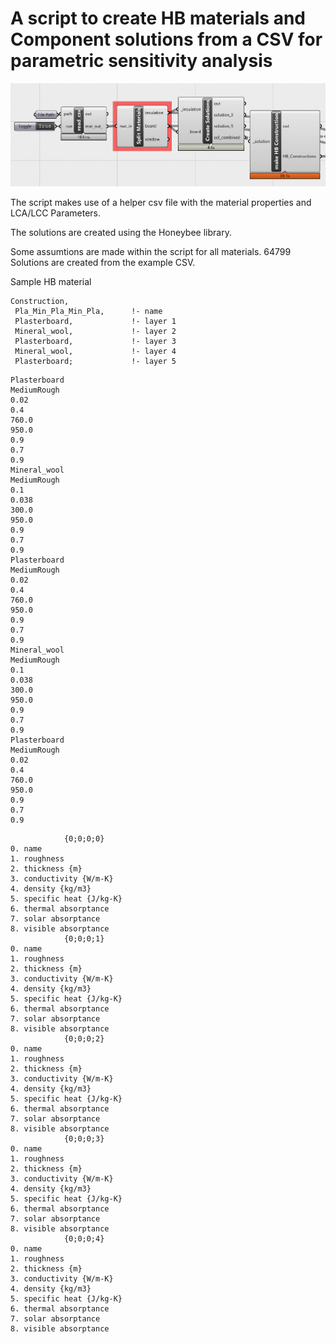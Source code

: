 # A script to create HB materials and Component solutions from a CSV for parametric sensitivity analysis
![Script](media\script.png)

The script makes use of a helper csv file with the material properties and LCA/LCC Parameters.

The solutions are created using the Honeybee library.

Some assumtions are made within the script for all materials. 64799 Solutions are created from the example CSV.

Sample HB material
```
Construction,
 Pla_Min_Pla_Min_Pla,      !- name
 Plasterboard,             !- layer 1
 Mineral_wool,             !- layer 2
 Plasterboard,             !- layer 3
 Mineral_wool,             !- layer 4
 Plasterboard;             !- layer 5
```

```
Plasterboard
MediumRough
0.02
0.4
760.0
950.0
0.9
0.7
0.9
Mineral_wool
MediumRough
0.1
0.038
300.0
950.0
0.9
0.7
0.9
Plasterboard
MediumRough
0.02
0.4
760.0
950.0
0.9
0.7
0.9
Mineral_wool
MediumRough
0.1
0.038
300.0
950.0
0.9
0.7
0.9
Plasterboard
MediumRough
0.02
0.4
760.0
950.0
0.9
0.7
0.9
```

```
            {0;0;0;0}
0. name
1. roughness
2. thickness {m}
3. conductivity {W/m-K}
4. density {kg/m3}
5. specific heat {J/kg-K}
6. thermal absorptance
7. solar absorptance
8. visible absorptance
            {0;0;0;1}
0. name
1. roughness
2. thickness {m}
3. conductivity {W/m-K}
4. density {kg/m3}
5. specific heat {J/kg-K}
6. thermal absorptance
7. solar absorptance
8. visible absorptance
            {0;0;0;2}
0. name
1. roughness
2. thickness {m}
3. conductivity {W/m-K}
4. density {kg/m3}
5. specific heat {J/kg-K}
6. thermal absorptance
7. solar absorptance
8. visible absorptance
            {0;0;0;3}
0. name
1. roughness
2. thickness {m}
3. conductivity {W/m-K}
4. density {kg/m3}
5. specific heat {J/kg-K}
6. thermal absorptance
7. solar absorptance
8. visible absorptance
            {0;0;0;4}
0. name
1. roughness
2. thickness {m}
3. conductivity {W/m-K}
4. density {kg/m3}
5. specific heat {J/kg-K}
6. thermal absorptance
7. solar absorptance
8. visible absorptance

```